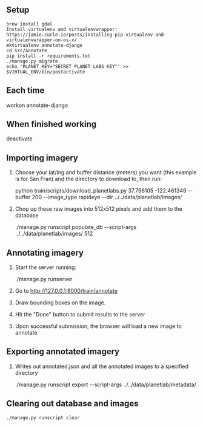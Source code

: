 Setup
-----------
    brew install gdal
    Install virtualenv and virtualenvwrapper: https://jamie.curle.io/posts/installing-pip-virtualenv-and-virtualenvwrapper-on-os-x/
    mkvirtualenv annotate-django
    cd src/annotate
    pip install -r requirements.txt
    ./manage.py migrate
    echo 'PLANET_KEY="SECRET PLANET LABS KEY"' >> $VIRTUAL_ENV/bin/postactivate

Each time
---------

workon annotate-django

When finished working
---------------------

deactivate

Importing imagery
-------------------
1. Choose your lat/lng and buffer distance (meters) you want (this example is for San Fran) and the directory to download to, then run:

    python train/scripts/download_planetlabs.py 37.796105 -122.461349 --buffer 200 --image_type rapideye --dir ../../data/planetlab/images/

2. Chop up these raw images into 512x512 pixels and add them to the database

   ./manage.py runscript populate_db --script-args ../../data/planetlab/images/ 512

Annotating imagery
--------------------
1. Start the server running:

    ./manage.py runserver

2. Go to http://127.0.0.1:8000/train/annotate

3. Draw bounding boxes on the image.

4. Hit the "Done" button to submit results to the server

5. Upon successful submission, the browser will load a new image to annotate

Exporting annotated imagery
-----------------------------
1. Writes out annotated.json and all the annotated images to a specified directory

    ./manage.py runscript export --script-args ../../data/planetlab/metadata/

Clearing out database and images
--------------------------------

    ./manage.py runscript clear
